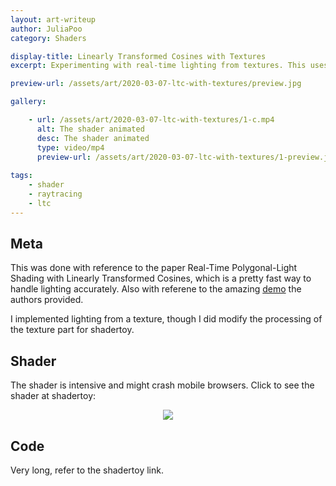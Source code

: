 ```yaml
---
layout: art-writeup
author: JuliaPoo
category: Shaders

display-title: Linearly Transformed Cosines with Textures
excerpt: Experimenting with real-time lighting from textures. This uses Linearly Transformed Cosines for the lighting. Custom raytracer.

preview-url: /assets/art/2020-03-07-ltc-with-textures/preview.jpg

gallery:

    - url: /assets/art/2020-03-07-ltc-with-textures/1-c.mp4
      alt: The shader animated
      desc: The shader animated
      type: video/mp4
      preview-url: /assets/art/2020-03-07-ltc-with-textures/1-preview.jpg
        
tags:
    - shader
    - raytracing
    - ltc
---
```


## Meta

This was done with reference to the paper Real-Time Polygonal-Light Shading with Linearly Transformed Cosines, which is a pretty fast way to handle lighting accurately. Also with referene to the amazing [demo](https://blog.selfshadow.com/sandbox/ltc.html) the authors provided.

I implemented lighting from a texture, though I did modify the processing of the texture part for shadertoy.

## Shader

<!--
<center>
<iframe class="shader-container" frameborder="0" src="https://www.shadertoy.com/embed/wlGSDK?gui=true&t=10&paused=false&muted=false" allowfullscreen></iframe>
</center>
-->

The shader is intensive and might crash mobile browsers. Click to see the shader at shadertoy:

<center>
<a href="https://www.shadertoy.com/view/wlGSDK"><img src="https://www.shadertoy.com/media/shaders/wlGSDK.jpg"></a>
</center>

## Code

Very long, refer to the shadertoy link.